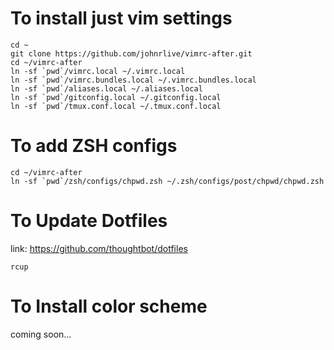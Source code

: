 # To install just vim settings

```
cd ~
git clone https://github.com/johnrlive/vimrc-after.git
cd ~/vimrc-after
ln -sf `pwd`/vimrc.local ~/.vimrc.local
ln -sf `pwd`/vimrc.bundles.local ~/.vimrc.bundles.local
ln -sf `pwd`/aliases.local ~/.aliases.local
ln -sf `pwd`/gitconfig.local ~/.gitconfig.local
ln -sf `pwd`/tmux.conf.local ~/.tmux.conf.local
```

# To add ZSH configs

```
cd ~/vimrc-after
ln -sf `pwd`/zsh/configs/chpwd.zsh ~/.zsh/configs/post/chpwd/chpwd.zsh
```


# To Update Dotfiles 
link: https://github.com/thoughtbot/dotfiles

```
rcup
```

# To Install color scheme
coming soon...

